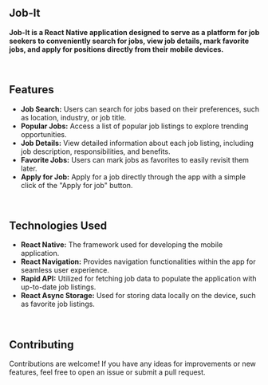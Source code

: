 ## Job-It

**Job-It is a React Native application designed to serve as a platform for job seekers to conveniently search for jobs, view job details, mark favorite jobs, and apply for positions directly from their mobile devices.**

<br>

## Features

- **Job Search:** Users can search for jobs based on their preferences, such as location, industry, or job title.
- **Popular Jobs:** Access a list of popular job listings to explore trending opportunities.
- **Job Details:** View detailed information about each job listing, including job description, responsibilities, and benefits.
- **Favorite Jobs:** Users can mark jobs as favorites to easily revisit them later.
- **Apply for Job:** Apply for a job directly through the app with a simple click of the "Apply for job" button.

<br>

## Technologies Used

- **React Native:** The framework used for developing the mobile application.
- **React Navigation:** Provides navigation functionalities within the app for seamless user experience.
- **Rapid API:** Utilized for fetching job data to populate the application with up-to-date job listings.
- **React Async Storage:** Used for storing data locally on the device, such as favorite job listings.

<br>

## Contributing

Contributions are welcome! If you have any ideas for improvements or new features, feel free to open an issue or submit a pull request.


